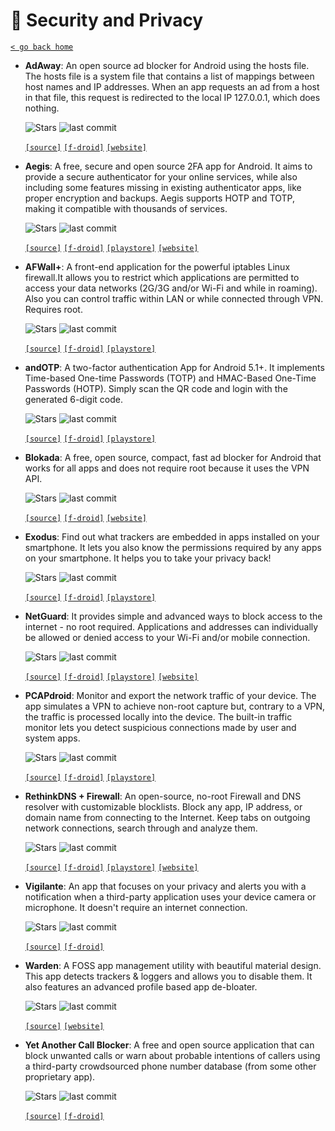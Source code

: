# 🔐 Security and Privacy
[`< go back home`](../README.md)

- **AdAway**: An open source ad blocker for Android using the hosts file. The hosts file is a system file that contains a list of mappings between host names and IP addresses. When an app requests an ad from a host in that file, this request is redirected to the local IP 127.0.0.1, which does nothing.

    ![Stars](https://badgen.net/github/stars/AdAway/AdAway) ![last commit](https://img.shields.io/github/last-commit/AdAway/AdAway)

    [`[source]`](https://github.com/AdAway/AdAway "source") [`[f-droid]`](https://f-droid.org/packages/org.adaway "f-droid")  [`[website]`](https://adaway.org/ "website")

- **Aegis**: A free, secure and open source 2FA app for Android. It aims to provide a secure authenticator for your online services, while also including some features missing in existing authenticator apps, like proper encryption and backups. Aegis supports HOTP and TOTP, making it compatible with thousands of services.

    ![Stars](https://badgen.net/github/stars/beemdevelopment/Aegis) ![last commit](https://img.shields.io/github/last-commit/beemdevelopment/Aegis)

    [`[source]`](https://github.com/beemdevelopment/Aegis "source") [`[f-droid]`](https://f-droid.org/en/packages/com.beemdevelopment.aegis "f-droid") [`[playstore]`](https://play.google.com/store/apps/details?id=com.beemdevelopment.aegis "playstore") [`[website]`](https://getaegis.app "website")

- **AFWall+**: A front-end application for the powerful iptables Linux firewall.It allows you to restrict which applications are permitted to access your data networks (2G/3G and/or Wi-Fi and while in roaming). Also you can control traffic within LAN or while connected through VPN. Requires root.

    ![Stars](https://badgen.net/github/stars/ukanth/afwall) ![last commit](https://img.shields.io/github/last-commit/ukanth/afwall)

    [`[source]`](https://github.com/ukanth/afwall "source") [`[f-droid]`](https://f-droid.org/packages/dev.ukanth.ufirewall "f-droid") [`[playstore]`](https://play.google.com/store/apps/details?id=dev.ukanth.ufirewall "playstore") 

- **andOTP**: A two-factor authentication App for Android 5.1+. It implements Time-based One-time Passwords (TOTP) and HMAC-Based One-Time Passwords (HOTP). Simply scan the QR code and login with the generated 6-digit code.

    ![Stars](https://badgen.net/github/stars/andOTP/andOTP) ![last commit](https://img.shields.io/github/last-commit/andOTP/andOTP)

    [`[source]`](https://github.com/andOTP/andOTP "source") [`[f-droid]`](https://f-droid.org/packages/org.shadowice.flocke.andotp "f-droid") [`[playstore]`](https://play.google.com/store/apps/details?id=org.shadowice.flocke.andotp "playstore") 

- **Blokada**: A free, open source, compact, fast ad blocker for Android that works for all apps and does not require root because it uses the VPN API.

    ![Stars](https://badgen.net/github/stars/blokadaorg/blokada) ![last commit](https://img.shields.io/github/last-commit/blokadaorg/blokada)

    [`[source]`](https://github.com/blokadaorg/blokada "source") [`[f-droid]`](https://f-droid.org/packages/org.blokada.alarm "f-droid")  [`[website]`](https://blokada.org/ "website")

- **Exodus**: Find out what trackers are embedded in apps installed on your smartphone. It lets you also know the permissions required by any apps on your smartphone. It helps you to take your privacy back!

    ![Stars](https://badgen.net/github/stars/Exodus-Privacy/exodus-android-app) ![last commit](https://img.shields.io/github/last-commit/Exodus-Privacy/exodus-android-app)

    [`[source]`](https://github.com/Exodus-Privacy/exodus-android-app "source") [`[f-droid]`](https://f-droid.org/packages/org.eu.exodus_privacy.exodusprivacy "f-droid") [`[playstore]`](https://play.google.com/store/apps/details?id=org.eu.exodus_privacy.exodusprivacy "playstore") 

- **NetGuard**: It provides simple and advanced ways to block access to the internet - no root required. Applications and addresses can individually be allowed or denied access to your Wi-Fi and/or mobile connection.

    ![Stars](https://badgen.net/github/stars/M66B/NetGuard) ![last commit](https://img.shields.io/github/last-commit/M66B/NetGuard)

    [`[source]`](https://github.com/M66B/NetGuard "source") [`[f-droid]`](https://f-droid.org/en/packages/eu.faircode.netguard "f-droid") [`[playstore]`](https://play.google.com/store/apps/details?id=eu.faircode.netguard "playstore") [`[website]`](https://www.netguard.me "website")

- **PCAPdroid**: Monitor and export the network traffic of your device. The app simulates a VPN to achieve non-root capture but, contrary to a VPN, the traffic is processed locally into the device. The built-in traffic monitor lets you detect suspicious connections made by user and system apps.

    ![Stars](https://badgen.net/github/stars/emanuele-f/PCAPdroid) ![last commit](https://img.shields.io/github/last-commit/emanuele-f/PCAPdroid)

    [`[source]`](https://github.com/emanuele-f/PCAPdroid "source") [`[f-droid]`](https://f-droid.org/packages/com.emanuelef.remote_capture "f-droid") [`[playstore]`](https://play.google.com/store/apps/details?id=com.emanuelef.remote_capture "playstore") 

- **RethinkDNS + Firewall**: An open-source, no-root Firewall and DNS resolver with customizable blocklists. Block any app, IP address, or domain name from connecting to the Internet. Keep tabs on outgoing network connections, search through and analyze them.

    ![Stars](https://badgen.net/github/stars/celzero/rethink-app) ![last commit](https://img.shields.io/github/last-commit/celzero/rethink-app)

    [`[source]`](https://github.com/celzero/rethink-app "source") [`[f-droid]`](https://f-droid.org/en/packages/com.celzero.bravedns "f-droid") [`[playstore]`](https://play.google.com/store/apps/details?id=com.celzero.bravedns "playstore") [`[website]`](https://www.rethinkfirewall.com "website")

- **Vigilante**: An app that focuses on your privacy and alerts you with a notification when a third-party application uses your device camera or microphone. It doesn't require an internet connection.

    ![Stars](https://badgen.net/github/stars/FunkyMuse/Vigilante) ![last commit](https://img.shields.io/github/last-commit/FunkyMuse/Vigilante)

    [`[source]`](https://github.com/FunkyMuse/Vigilante "source") [`[f-droid]`](https://f-droid.org/en/packages/com.crazylegend.vigilante "f-droid")  

- **Warden**: A FOSS app management utility with beautiful material design. This app detects trackers & loggers and allows you to disable them. It also features an advanced profile based app de-bloater.

    ![Stars](https://badgen.net/gitlab/stars/AuroraOSS/AppWarden) ![last commit](https://img.shields.io/gitlab/last-commit/AuroraOSS/AppWarden)

    [`[source]`](https://gitlab.com/AuroraOSS/AppWarden "source")   [`[website]`](https://auroraoss.com/app_info.php?app_id=3 "website")

- **Yet Another Call Blocker**: A free and open source application that can block unwanted calls or warn about probable intentions of callers using a third-party crowdsourced phone number database (from some other proprietary app).

    ![Stars](https://badgen.net/gitlab/stars/xynngh/YetAnotherCallBlocker) ![last commit](https://img.shields.io/gitlab/last-commit/xynngh/YetAnotherCallBlocker)

    [`[source]`](https://gitlab.com/xynngh/YetAnotherCallBlocker "source") [`[f-droid]`](https://f-droid.org/packages/dummydomain.yetanothercallblocker "f-droid")  